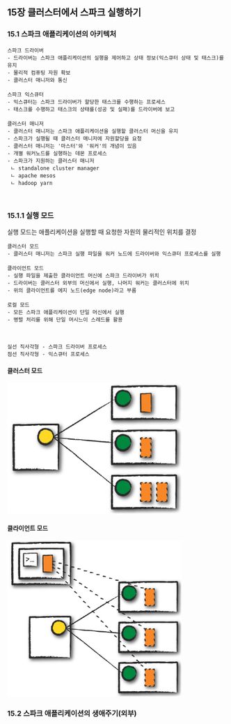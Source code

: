 
## 15장 클러스터에서 스파크 실행하기


### 15.1 스파크 애플리케이션의 아키텍처
```commandline
스파크 드라이버
- 드라이버는 스파크 애플리케이션의 실행을 제어하고 상태 정보(익스큐터 상태 및 태스크)를 유지
- 물리적 컴퓨팅 자원 확보
- 클러스터 매니저와 통신

스파크 익스큐터
- 익스큐터는 스파크 드라이버가 할당한 태스크를 수행하는 프로세스
- 태스크를 수행하고 태스크의 상태를(성공 및 실패)를 드라이버에 보고

클러스터 매니저
- 클러스터 매니저는 스파크 애플리케이션을 실행할 클러스터 머신을 유지
- 스파크가 실행될 때 클러스터 매니저에 자원할당을 요청
- 클러스터 매니저는 '마스터'와 '워커'의 개념이 있음
- 개별 워커노드를 실행하는 데몬 프로세스
- 스파크가 지원하는 클러스터 매니저
 ㄴ standalone cluster manager
 ㄴ apache mesos
 ㄴ hadoop yarn
```
<br/>


### 15.1.1 실행 모드
실행 모드는 애플리케이션을 실행할 때 요청한 자원의 물리적인 위치를 결정
```commandline
클러스터 모드
- 클러스터 매니저는 스파크 실행 파일을 워커 노드에 드라이버와 익스큐터 프로세스를 실행

클라이언트 모드
- 실행 파일을 제출한 클라이언트 머신에 스파크 드라이버가 위치
- 드라이버는 클러스터 외부의 머신에서 실행, 나머지 워커는 클러스터에 위치
- 위의 클라이언트를 에지 노드(edge node)라고 부름

로컬 모드
- 모든 스파크 애플리케이션이 단일 머신에서 실행
- 병렬 처리를 위해 단일 머시느이 스레드를 활용
```
<br/>

```commandline
실선 직사각형 - 스파크 드라이버 프로세스
점선 직사각형 - 익스큐터 프로세스
```

#### 클러스터 모드
<img src="./image/15-1.png" width="400">

#### 클라이언트 모드
<img src="./image/15-2.png" width="400">


### 15.2 스파크 애플리케이션의 생애주기(외부)
